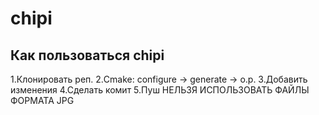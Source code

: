 # chipi

## Как пользоваться chipi

1.Клонировать реп.
2.Cmake: configure -> generate -> o.p.
3.Добавить изменения
4.Сделать комит
5.Пуш
НЕЛЬЗЯ ИСПОЛЬЗОВАТЬ ФАЙЛЫ ФОРМАТА JPG